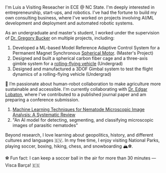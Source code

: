 I'm Luis a Visiting Reseacher in ECE @ NC State. I'm deeply interested in entrepreneurship, start-ups, and robotics. I've had the fortune to build my own consulting business, where I've worked on projects involving AI/ML development and deployment and automated robotic systems. 

As an undergraduate and master's student, I worked under the supervision of [Dr. Gregory Bucker](https://mae.ncsu.edu/people/gbuckner/) on multiple projects, including:  
1. Developed a ML-based Model Reference Adaptive Control System for a Permanent Magnet Synchronous [Spherical Motor](https://www.mdpi.com/2075-1702/10/8/612). (Master's Project)
2. Designed and built a spherical carbon fiber cage and a three-axis gimble system for a [rolling-flying vehicle](https://asmedigitalcollection.asme.org/mechanismsrobotics/article/13/5/050901/1106903/The-Spherical-Rolling-Flying-Vehicle-Dynamic) (Undergrad)
3. Designed and manufactured a 3DOF Gimbal system to test the flight dynamics of a rolling-flying vehicle (Undergrad)  


🦾 I’m passionate about human-robot collaboration to make agriculture more sustainable and accessible. I'm currently collaborating with [Dr. Edgar Lobaton](https://ece.ncsu.edu/people/ejlobato/), where I've contributed to a published journal paper and am preparing a conference submission.

1. [Machine Learning Techniques for Nematode Microscopic Image Analysis: A Systematic Review](https://www.mdpi.com/2624-7402/7/11/356)
2. "An AI model for detecting, segmenting, and classifying microscopic images of parasitic nematodes"
     

Beyond research, I love learning about geopolitics, history, and different cultures and languages 🇸🇻. In my free time, I enjoy visiting National Parks, playing soccer, boxing, hiking, chess, and snowboarding 🏔️⚽️.

⚽️ Fun fact: I can keep a soccer ball in the air for more than 30 minutes — Visca Barça! 🇪🇸


<!---
jljimene7/jljimene7 is a ✨ special ✨ repository because its `README.md` (this file) appears on your GitHub profile.
You can click the Preview link to take a look at your changes.
--->

